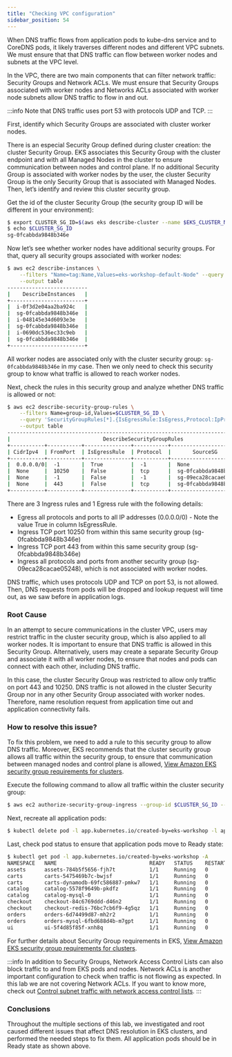 ```yaml
---
title: "Checking VPC configuration"
sidebar_position: 54
---
```


When DNS traffic flows from application pods to kube-dns service and to CoreDNS pods, it likely traverses different nodes and different VPC subnets. We must ensure that that DNS traffic can flow between worker nodes and subnets at the VPC level.

In the VPC, there are two main components that can filter network traffic: Security Groups and Network ACLs.
We must ensure that Security Groups associated with worker nodes and Networks ACLs associated with worker node subnets allow DNS traffic to flow in and out.

:::info
Note that DNS traffic uses port 53 with protocols UDP and TCP.
:::

First, identify which Security Groups are associated with cluster worker nodes.

There is an especial Security Group defined during cluster creation: the cluster Security Group. EKS associates this Security Group with the cluster endpoint and with all Managed Nodes in the cluster to ensure communication between nodes and control plane. If no additional Security Group is associated with worker nodes by the user, the cluster Security Group is the only Security Group that is associated with Managed Nodes. Then, let’s identify and review this cluster security group.

Get the id of the cluster Security Group (the security group ID will be different in your environment):

```bash timeout=30
$ export CLUSTER_SG_ID=$(aws eks describe-cluster --name $EKS_CLUSTER_NAME --region $AWS_REGION --query "cluster.resourcesVpcConfig.clusterSecurityGroupId" --output text)
$ echo $CLUSTER_SG_ID
sg-0fcabbda9848b346e
```

Now let’s see whether worker nodes have additional security groups. For that, query all security groups associated with worker nodes:

```bash timeout=30
$ aws ec2 describe-instances \
    --filters "Name=tag:Name,Values=eks-workshop-default-Node" --query 'Reservations[*].Instances[*].[InstanceId,SecurityGroups[*].GroupId]' \
    --output table
--------------------------
|    DescribeInstances   |
+------------------------+
|  i-0f3d2e04aa2ba924c   |
|  sg-0fcabbda9848b346e  |
|  i-048145e34d6093e3e   |
|  sg-0fcabbda9848b346e  |
|  i-0690dc536ec33c9eb   |
|  sg-0fcabbda9848b346e  |
+------------------------+
```

All worker nodes are associated only with the cluster security group: `sg-0fcabbda9848b346e` in my case. Then we only need to check this security group to know what traffic is allowed to reach worker nodes.

Next, check the rules in this security group and analyze whether DNS traffic is allowed or not:

```bash timeout=30
$ aws ec2 describe-security-group-rules \
    --filters Name=group-id,Values=$CLUSTER_SG_ID \
    --query 'SecurityGroupRules[*].{IsEgressRule:IsEgress,Protocol:IpProtocol,FromPort:FromPort,ToPort:ToPort,CidrIpv4:CidrIpv4,SourceSG:ReferencedGroupInfo.GroupId}' \
    --output table
-----------------------------------------------------------------------------------------
|                              DescribeSecurityGroupRules                               |
+-----------+-----------+---------------+-----------+------------------------+----------+
| CidrIpv4  | FromPort  | IsEgressRule  | Protocol  |       SourceSG         | ToPort   |
+-----------+-----------+---------------+-----------+------------------------+----------+
|  0.0.0.0/0|  -1       |  True         |  -1       |  None                  |  -1      |
|  None     |  10250    |  False        |  tcp      |  sg-0fcabbda9848b346e  |  10250   |
|  None     |  -1       |  False        |  -1       |  sg-09eca28cacae05248  |  -1      |
|  None     |  443      |  False        |  tcp      |  sg-0fcabbda9848b346e  |  443     |
+-----------+-----------+---------------+-----------+------------------------+----------+
```

There are 3 Ingress rules and 1 Egress rule with the following details:

- Egress all protocols and ports to all IP addresses (0.0.0.0/0) - Note the value True in column IsEgressRule.
- Ingress TCP port 10250 from within this same security group (sg-0fcabbda9848b346e)
- Ingress TCP port 443 from within this same security group (sg-0fcabbda9848b346e)
- Ingress all protocols and ports from another security group (sg-09eca28cacae05248), which is not associated with worker nodes.

DNS traffic, which uses protocols UDP and TCP on port 53, is not allowed. Then, DNS requests from pods will be dropped and lookup request will time out, as we saw before in application logs.

### Root Cause

In an attempt to secure communications in the cluster VPC, users may restrict traffic in the cluster security group, which is also applied to all worker nodes. It is important to ensure that DNS traffic is allowed in this Security Group. Alternatively, users may create a separate Security Group and associate it with all worker nodes, to ensure that nodes and pods can connect with each other, including DNS traffic.

In this case, the cluster Security Group was restricted to allow only traffic on port 443 and 10250. DNS traffic is not allowed in the cluster Security Group nor in any other Security Group associated with worker nodes. Therefore, name resolution request from application time out and application connectivity fails.

### How to resolve this issue?

To fix this problem, we need to add a rule to this security group to allow DNS traffic. Moreover, EKS recommends that the cluster security group allows all traffic within the security group, to ensure that communication between managed nodes and control plane is allowed, [View Amazon EKS security group requirements for clusters](https://docs.aws.amazon.com/eks/latest/userguide/sec-group-reqs.html).

Execute the following command to allow all traffic within the cluster security group:

```bash timeout=30 wait=5
$ aws ec2 authorize-security-group-ingress --group-id $CLUSTER_SG_ID --protocol -1 --port -1 --source-group $CLUSTER_SG_ID
```

Next, recreate all application pods:

```bash timeout=30 wait=30
$ kubectl delete pod -l app.kubernetes.io/created-by=eks-workshop -l app.kubernetes.io/component=service -A
```

Last, check pod status to ensure that application pods move to Ready state:

```bash timeout=30
$ kubectl get pod -l app.kubernetes.io/created-by=eks-workshop -A
NAMESPACE   NAME                              READY   STATUS    RESTARTS   AGE
assets      assets-784b5f5656-fjh7t           1/1     Running   0          50s
carts       carts-5475469b7c-bwjsf            1/1     Running   0          50s
carts       carts-dynamodb-69fc586887-pmkw7   1/1     Running   0          19h
catalog     catalog-5578f9649b-pkdfz          1/1     Running   0          50s
catalog     catalog-mysql-0                   1/1     Running   0          19h
checkout    checkout-84c6769ddd-d46n2         1/1     Running   0          50s
checkout    checkout-redis-76bc7cb6f9-4g5qz   1/1     Running   0          23d
orders      orders-6d74499d87-mh2r2           1/1     Running   0          50s
orders      orders-mysql-6fbd688d4b-m7gpt     1/1     Running   0          19h
ui          ui-5f4d85f85f-xnh8q               1/1     Running   0          50s
```

For further details about Security Group requirements in EKS, [View Amazon EKS security group requirements for clusters](https://docs.aws.amazon.com/eks/latest/userguide/sec-group-reqs.html).

:::info
In addition to Security Groups, Network Access Control Lists can also block traffic to and from EKS pods and nodes. Network ACLs is another important configuration to check when traffic is not flowing as expected. In this lab we are not covering Network ACLs. If you want to know more, check out [Control subnet traffic with network access control lists](https://docs.aws.amazon.com/vpc/latest/userguide/vpc-network-acls.html).
:::

### Conclusions

Throughout the multiple sections of this lab, we investigated and root caused different issues that affect DNS resolution in EKS clusters, and performed the needed steps to fix them.
All application pods should be in Ready state as shown above.
